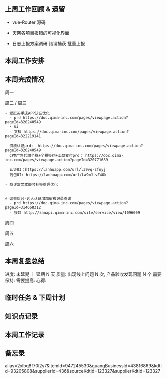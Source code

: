 ## 上周工作回顾 & 遗留
  - vue-Router 源码
  - 天网各项目报错的可视化界面

  - 日志上报方案调研
    错误捕获
    批量上报

## 本周工作安排

## 本周完成情况
  周一
   
  周二 / 周三

    - 爱逛买手店APP认证优化
      - prd https://doc.qima-inc.com/pages/viewpage.action?pageId=320240549
      - ui 
      - 文档 https://doc.qima-inc.com/pages/viewpage.action?pageId=322219141
    
      资质认证prd:  https://doc.qima-inc.com/pages/viewpage.action?pageId=320240549
      CPM广告代缴个税+个税签约+汇款支付prd： https://doc.qima-inc.com/pages/viewpage.action?pageId=320771689

      认证UI：https://lanhuapp.com/url/l39vq-zfnyj
      钱包UI: https://lanhuapp.com/url/La9mJ-vZ4Ok

    - 商详富文本嵌套标签处理优化

  
    √ 运营后台-达人认证增加审核记录查询
      - prd https://doc.qima-inc.com/pages/viewpage.action?pageId=314668312
      - 接口 http://zanapi.qima-inc.com/site/service/view/1096609

  周四 

  周五
    
  周六
    
## 本周复盘总结
  进度: 未延期 ｜ 延期 N 天
  质量: 出现线上问题 N 次, 产品验收发现问题 N 个
  需要保持:
  需要提高:
  心得:

## 临时任务 & 下周计划
  
## 知识点记录


## 本周工作记录
  
    
## 备忘录
  alias=2xlbq8f70i2y7&itemId=947245530&guangBusinessId=43816869&kdtId=93205808&supplierId=436&sourceKdtId=123327&supplierKdtId=123327